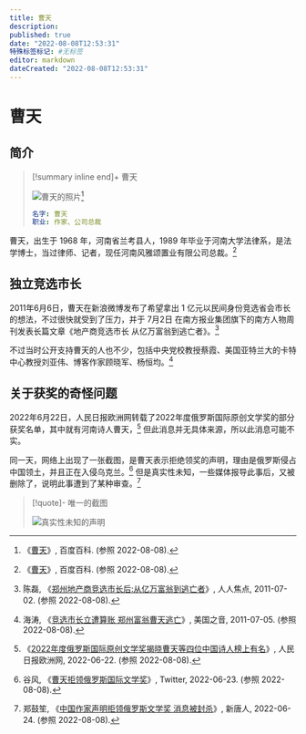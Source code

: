 ```yaml
---
title: 曹天
description:
published: true
date: "2022-08-08T12:53:31"
特殊标签标记: #无标签
editor: markdown
dateCreated: "2022-08-08T12:53:31"
---
```


# 曹天

## 简介

> [!summary inline end]+ 曹天
>
> ![曹天的照片](https://s3.tebi.io/ggame/people/曹天/曹天.webp)[^logo]
>
> ```yaml
> 名字: 曹天
> 职业: 作家、公司总裁
> ```

[^logo]: 《[曹天](https://web.archive.org/web/20220216115124/https://baike.baidu.com/item/曹天/7186468)》, 百度百科. (参照 2022-08-08).

曹天，出生于 1968 年，河南省兰考县人，1989 年毕业于河南大学法律系，是法学博士，当过律师、记者，现任河南风雅颂置业有限公司总裁。[^logo]

## 独立竞选市长

2011年6月6日，曹天在新浪微博发布了希望拿出 1 亿元以民间身份竞选省会市长的想法，不过很快就受到了压力，并于 7月2日 在南方报业集团旗下的南方人物周刊发表长篇文章《地产商竞选市长 从亿万富翁到逃亡者》。[^hiaf357af]

[^hiaf357af]: 陈磊, 《[郑州地产商竞选市长后:从亿万富翁到逃亡者](https://web.archive.org/web/20220808071200/https://ppfocus.com/sg/0/hiaf357af.html)》, 人人焦点, 2011-07-02. (参照 2022-08-08).

不过当时公开支持曹天的人也不少，包括中央党校教授蔡霞、美国亚特兰大的卡特中心教授刘亚伟、博客作家顾晓军、杨恒均。[^784115]

[^784115]: 海涛, 《[竞选市长立遭算账 郑州富翁曹天逃亡](https://web.archive.org/web/20220808071259/https://www.voachinese.com/a/article-20110705-cao-tian-radio-125021064/784115.html)》, 美国之音, 2011-07-05. (参照 2022-08-08).

## 关于获奖的奇怪问题

2022年6月22日，人民日报欧洲网转载了2022年度俄罗斯国际原创文学奖的部分获奖名单，其中就有河南诗人曹天，[^85390] 但此消息并无具体来源，所以此消息可能不实。

[^85390]: 《[2022年度俄罗斯国际原创文学奖揭晓曹天等四位中国诗人榜上有名](https://web.archive.org/web/20220808024604/http://www.peopledaily.eu/zgxw/20220622_85390.html)》, 人民日报欧洲网, 2022-06-22. (参照 2022-08-08).

同一天，网络上出现了一张截图，是曹天表示拒绝领奖的声明，理由是俄罗斯侵占中国领土，并且正在入侵乌克兰。[^1539] 但是真实性未知，一些媒体报导此事后，又被删除了，说明此事遭到了某种审查。[^a103463139]

[^1539]: 谷风, 《[曹天拒领俄罗斯国际文学奖](https://web.archive.org/web/20220623050706/https://twitter.com/645Pr0RoZT8CwA7/status/1539837260933103618)》, Twitter, 2022-06-23. (参照 2022-08-08).

[^a103463139]: 郑鼓笙, 《[中国作家声明拒领俄罗斯文学奖 消息被封杀](https://web.archive.org/web/20220624095520/https://www.ntdtv.com/gb/2022/06/23/a103463139.html)》, 新唐人, 2022-06-24. (参照 2022-08-08).

> [!quote]- 唯一的截图
>
> ![真实性未知的声明](https://s3.tebi.io/ggame/people/曹天/真实性未知的声明.jpg)
